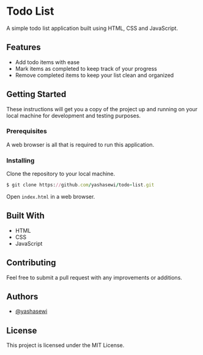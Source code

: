 # Todo List

A simple todo list application built using HTML, CSS and JavaScript.

## Features
- Add todo items with ease
- Mark items as completed to keep track of your progress
- Remove completed items to keep your list clean and organized

## Getting Started

These instructions will get you a copy of the project up and running on your local machine for development and testing purposes.

### Prerequisites

A web browser is all that is required to run this application.

### Installing

Clone the repository to your local machine.
```ruby
$ git clone https://github.com/yashasewi/todo-list.git
```


Open `index.html` in a web browser.

## Built With
- HTML
- CSS
- JavaScript

## Contributing

Feel free to submit a pull request with any improvements or additions.

## Authors
- [@yashasewi](https://github.com/yashasewi)

## License
This project is licensed under the MIT License.
